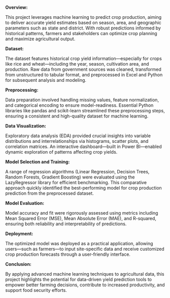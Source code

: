 **Overview:**

This project leverages machine learning to predict crop production, aiming to deliver accurate yield estimates based on season, area, and geographic parameters such as state and district. With robust predictions informed by historical patterns, farmers and stakeholders can optimize crop planning and maximize agricultural output.

**Dataset:**

The dataset features historical crop yield information—especially for crops like rice and wheat—including the year, season, cultivation area, and production. Raw data from government sources was cleaned, transformed from unstructured to tabular format, and preprocessed in Excel and Python for subsequent analysis and modeling.

**Preprocessing:**

Data preparation involved handling missing values, feature normalization, and categorical encoding to ensure model-readiness. Essential Python libraries like pandas and scikit-learn streamlined these preprocessing steps, ensuring a consistent and high-quality dataset for machine learning.

**Data Visualization:**

Exploratory data analysis (EDA) provided crucial insights into variable distributions and interrelationships via histograms, scatter plots, and correlation matrices. An interactive dashboard—built in Power BI—enabled dynamic exploration of patterns affecting crop yields.

**Model Selection and Training:**

A range of regression algorithms (Linear Regression, Decision Trees, Random Forests, Gradient Boosting) were evaluated using the LazyRegressor library for efficient benchmarking. This comparative approach quickly identified the best-performing model for crop production prediction from the preprocessed dataset.

**Model Evaluation:**

Model accuracy and fit were rigorously assessed using metrics including Mean Squared Error (MSE), Mean Absolute Error (MAE), and R-squared, ensuring both reliability and interpretability of predictions.

**Deployment:**

The optimized model was deployed as a practical application, allowing users—such as farmers—to input site-specific data and receive customized crop production forecasts through a user-friendly interface.

**Conclusion:**

By applying advanced machine learning techniques to agricultural data, this project highlights the potential for data-driven yield prediction tools to empower better farming decisions, contribute to increased productivity, and support food security efforts.
